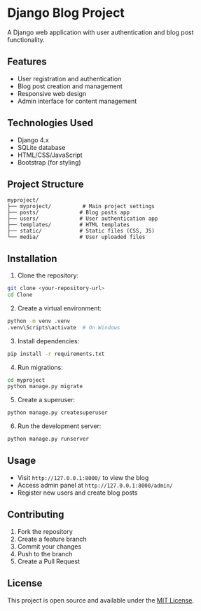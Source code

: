 # Django Blog Project

A Django web application with user authentication and blog post functionality.

## Features

- User registration and authentication
- Blog post creation and management
- Responsive web design
- Admin interface for content management

## Technologies Used

- Django 4.x
- SQLite database
- HTML/CSS/JavaScript
- Bootstrap (for styling)

## Project Structure

```
myproject/
├── myproject/          # Main project settings
├── posts/             # Blog posts app
├── users/             # User authentication app
├── templates/         # HTML templates
├── static/            # Static files (CSS, JS)
└── media/             # User uploaded files
```

## Installation

1. Clone the repository:
```bash
git clone <your-repository-url>
cd Clone
```

2. Create a virtual environment:
```bash
python -m venv .venv
.venv\Scripts\activate  # On Windows
```

3. Install dependencies:
```bash
pip install -r requirements.txt
```

4. Run migrations:
```bash
cd myproject
python manage.py migrate
```

5. Create a superuser:
```bash
python manage.py createsuperuser
```

6. Run the development server:
```bash
python manage.py runserver
```

## Usage

- Visit `http://127.0.0.1:8000/` to view the blog
- Access admin panel at `http://127.0.0.1:8000/admin/`
- Register new users and create blog posts

## Contributing

1. Fork the repository
2. Create a feature branch
3. Commit your changes
4. Push to the branch
5. Create a Pull Request

## License

This project is open source and available under the [MIT License](LICENSE).
